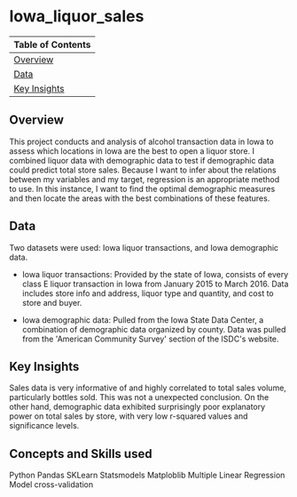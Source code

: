 # Iowa_liquor_sales

|Table of Contents |
|---|
| [Overview](#overview) |
| [Data](#data) |
| [Key Insights](#key-insights) |



## Overview
This project conducts and analysis of alcohol transaction data in Iowa to assess which locations in Iowa are the best to open a liquor store. I combined liquor data with demographic data to test if demographic data could predict total store sales. Because I want to infer about the relations between my variables and my target, regression is an appropriate method to use. In this instance, I want to find the optimal demographic measures and then locate the areas with the best combinations of these features.


## Data
Two datasets were used: Iowa liquor transactions, and Iowa demographic data.
- Iowa liquor transactions:
	Provided by the state of Iowa, consists of every class E liquor transaction in Iowa from January 2015 to March 2016. Data includes store info and address, liquor type and quantity, and cost to store and buyer.

- Iowa demographic data:
	Pulled from the Iowa State Data Center, a combination of demographic data organized by county. Data was pulled from the 'American Community Survey' section of the ISDC's website.


## Key Insights
Sales data is very informative of and highly correlated to total sales volume, particularly bottles sold. This was not a unexpected conclusion. On the other hand, demographic data exhibited surprisingly poor explanatory power on total sales by store, with very low r-squared values and significance levels.




## Concepts and Skills used
Python
Pandas
SKLearn
Statsmodels
Matploblib
Multiple Linear Regression
Model cross-validation